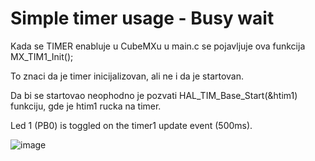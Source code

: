 # Simple timer usage - Busy wait

Kada se TIMER enabluje u CubeMXu u main.c se pojavljuje ova funkcija MX_TIM1_Init();   

To znaci da je timer inicijalizovan, ali ne i da je startovan.   

Da bi se startovao neophodno je pozvati HAL_TIM_Base_Start(&htim1) funkciju, gde je htim1 rucka na timer.   

Led 1 (PB0) is toggled on the timer1 update event (500ms).

![image](https://user-images.githubusercontent.com/49063097/101819074-0e057700-3b25-11eb-92ff-abe2c78550ca.png)

